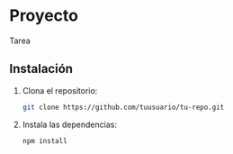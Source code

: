 # Proyecto

Tarea 
## Instalación

1. Clona el repositorio:
   ```bash
   git clone https://github.com/tuusuario/tu-repo.git
   ```
2. Instala las dependencias:
   ```bash
   npm install
   ```
